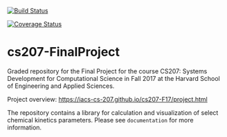 
[![Build Status](https://travis-ci.org/G12-cs207-FinalProject/cs207-FinalProject.svg?branch=master)](https://travis-ci.org/G12-cs207-FinalProject/cs207-FinalProject)

[![Coverage Status](https://coveralls.io/repos/github/G12-cs207-FinalProject/cs207-FinalProject/badge.svg?branch=master)](https://coveralls.io/github/G12-cs207-FinalProject/cs207-FinalProject?branch=master)
# cs207-FinalProject

Graded repository for the Final Project for the course CS207: Systems Development for Computational Science in Fall 2017 at the Harvard School of Engineering and Applied Sciences.

Project overview: https://iacs-cs-207.github.io/cs207-F17/project.html

The repository contains a library for calculation and visualization of select chemical kinetics parameters. Please see ``documentation`` for more information.